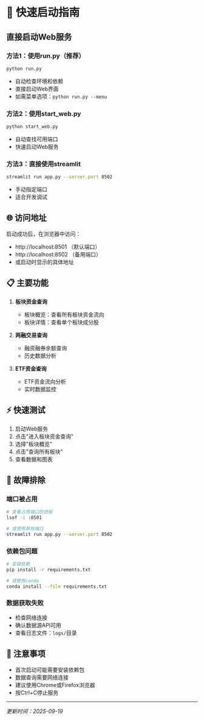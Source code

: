 # 🚀 快速启动指南

## 直接启动Web服务

### 方法1：使用run.py（推荐）
```bash
python run.py
```
- 自动检查环境和依赖
- 直接启动Web界面
- 如需菜单选项：`python run.py --menu`

### 方法2：使用start_web.py
```bash
python start_web.py
```
- 自动查找可用端口
- 快速启动Web服务

### 方法3：直接使用streamlit
```bash
streamlit run app.py --server.port 8502
```
- 手动指定端口
- 适合开发调试

## 🌐 访问地址

启动成功后，在浏览器中访问：
- http://localhost:8501 （默认端口）
- http://localhost:8502 （备用端口）
- 或启动时显示的具体地址

## 📋 主要功能

1. **板块资金查询**
   - 板块概览：查看所有板块资金流向
   - 板块详情：查看单个板块成分股

2. **两融交易查询**
   - 融资融券余额查询
   - 历史数据分析

3. **ETF资金查询**
   - ETF资金流向分析
   - 实时数据监控

## ⚡ 快速测试

1. 启动Web服务
2. 点击"进入板块资金查询"
3. 选择"板块概览"
4. 点击"查询所有板块"
5. 查看数据和图表

## 🔧 故障排除

### 端口被占用
```bash
# 查看占用端口的进程
lsof -i :8501

# 或使用其他端口
streamlit run app.py --server.port 8502
```

### 依赖包问题
```bash
# 安装依赖
pip install -r requirements.txt

# 或使用conda
conda install --file requirements.txt
```

### 数据获取失败
- 检查网络连接
- 确认数据源API可用
- 查看日志文件：`logs/`目录

## 📝 注意事项

- 首次启动可能需要安装依赖包
- 数据查询需要网络连接
- 建议使用Chrome或Firefox浏览器
- 按Ctrl+C停止服务

---
*更新时间：2025-09-19*